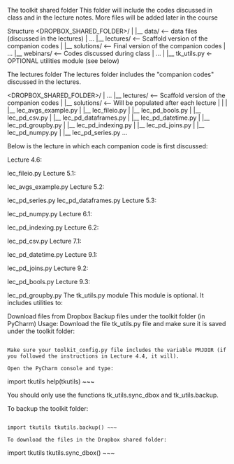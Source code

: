 The toolkit shared folder
This folder will include the codes discussed in class and in the lecture notes. More files will be added later in the course

Structure
<DROPBOX_SHARED_FOLDER>/ | |__ data/ <-- data files (discussed in the lectures) | ... |__ lectures/ <-- Scaffold version of the companion codes | |__ solutions/ <-- Final version of the companion codes | ... |__ webinars/ <-- Codes discussed during class | ... | |__ tk_utils.py <- OPTIONAL utilities module (see below)

The lectures folder
The lectures folder includes the "companion codes" discussed in the lectures.

<DROPBOX_SHARED_FOLDER>/ | ... |__ lectures/ <-- Scaffold version of the companion codes | |__ solutions/ <-- Will be populated after each lecture | | | |__ lec_avgs_example.py | |__ lec_fileio.py | |__ lec_pd_bools.py | |__ lec_pd_csv.py | |__ lec_pd_dataframes.py | |__ lec_pd_datetime.py | |__ lec_pd_groupby.py | |__ lec_pd_indexing.py | |__ lec_pd_joins.py | |__ lec_pd_numpy.py | |__ lec_pd_series.py ...

Below is the lecture in which each companion code is first discussed:

Lecture 4.6:

lec_fileio.py
Lecture 5.1:

lec_avgs_example.py
Lecture 5.2:

lec_pd_series.py
lec_pd_dataframes.py
Lecture 5.3:

lec_pd_numpy.py
Lecture 6.1:

lec_pd_indexing.py
Lecture 6.2:

lec_pd_csv.py
Lecture 7.1:

lec_pd_datetime.py
Lecture 9.1:

lec_pd_joins.py
Lecture 9.2:

lec_pd_bools.py
Lecture 9.3:

lec_pd_groupby.py
The tk_utils.py module
This module is optional. It includes utilities to:

Download files from Dropbox
Backup files under the toolkit folder (in PyCharm)
Usage:
Download the file tk_utils.py file and make sure it is saved under the toolkit folder:

~~~ toolkit/ | ... |_ tkutils.py <- Put the tk_utils.py file here |_ toolkitconfig.py <- (you already have this file) ~~~

Make sure your toolkit_config.py file includes the variable PRJDIR (if you followed the instructions in Lecture 4.4, it will).

Open the PyCharm console and type:

~~~

import tkutils help(tkutils) ~~~

You should only use the functions tk_utils.sync_dbox and tk_utils.backup.

To backup the toolkit folder:

~~~

import tkutils tkutils.backup() ~~~

To download the files in the Dropbox shared folder:

~~~

import tkutils tkutils.sync_dbox() ~~~